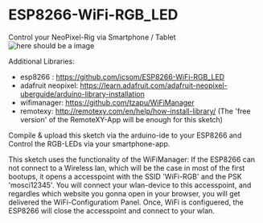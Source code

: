 # ESP8266-WiFi-RGB_LED
Control your NeoPixel-Rig via Smartphone / Tablet
![here should be a image](http://netz-weit.de/img_3072.jpg "ESP8266-01 with 7 RGB-LEDs hooked up")

Additional Libraries:
* esp8266 :           https://github.com/icsom/ESP8266-WiFi-RGB_LED
* adafruit neopixel:  https://learn.adafruit.com/adafruit-neopixel-uberguide/arduino-library-installation
* wifimanager:        https://github.com/tzapu/WiFiManager
* remotexy:           http://remotexy.com/en/help/how-install-library/
(The 'free version' of the RemoteXY-App will be enough for this sketch)

Compile & upload this sketch via the arduino-ide to your ESP8266 and Control
the RGB-LEDs via your smartphone-app.

This sketch uses the functionality of the WiFiManager:
If the ESP8266 can not connect to a Wireless lan, which will be the case in most
of the first bootups, it opens a accesspoint with the
SSID 'WiFi-RGB' and the PSK 'mosci12345'.
You will connect your wlan-device to this accesspoint, and regardles which website
you gonna open in your browser, you will get delivered the WiFi-Configuratiom Panel.
Once, WiFi is configuered, the ESP8266 will close the accesspoint and connect to
your wlan.
